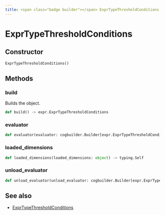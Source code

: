 ```yaml
---
title: <span class="badge builder"></span> ExprTypeThresholdConditions
---
```

# <span class="badge builder"></span> ExprTypeThresholdConditions

## Constructor

```python
ExprTypeThresholdConditions()
```
## Methods

### <span class="badge object-method"></span> build

Builds the object.

```python
def build() -> expr.ExprTypeThresholdConditions
```

### <span class="badge object-method"></span> evaluator

```python
def evaluator(evaluator: cogbuilder.Builder[expr.ExprTypeThresholdConditionsEvaluator]) -> typing.Self
```

### <span class="badge object-method"></span> loaded_dimensions

```python
def loaded_dimensions(loaded_dimensions: object) -> typing.Self
```

### <span class="badge object-method"></span> unload_evaluator

```python
def unload_evaluator(unload_evaluator: cogbuilder.Builder[expr.ExprTypeThresholdConditionsUnloadEvaluator]) -> typing.Self
```

## See also

 * <span class="badge object-type-class"></span> [ExprTypeThresholdConditions](./object-ExprTypeThresholdConditions.md)
